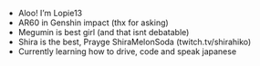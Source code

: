 - Aloo! I’m Lopie13
- AR60 in Genshin impact (thx for asking)
- Megumin is best girl (and that isnt debatable)
- Shira is the best, Prayge ShiraMelonSoda (twitch.tv/shirahiko)
- Currently learning how to drive, code and speak japanese⠀⠀⠀⠀⠀⠀⠀⠀
<!---
Lopie13/Lopie13 is a ✨ special ✨ repository because its `README.md` (this file) appears on your GitHub profile.
You can click the Preview link to take a look at your changes.
--->
